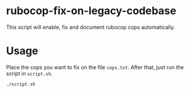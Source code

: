 # rubocop-fix-on-legacy-codebase
This script will enable, fix and document rubocop cops automatically.

# Usage

Place the cops you want to fix on the file `cops.txt`. After that, just run the script in `script.sh`.

```
./script.sh
```
